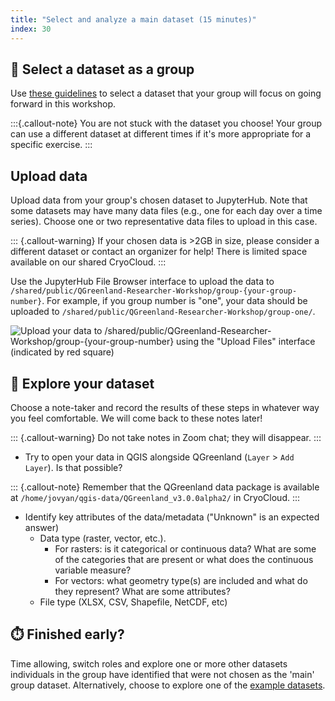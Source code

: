 ```yaml
---
title: "Select and analyze a main dataset (15 minutes)"
index: 30
---
```


## 🤔 Select a dataset as a group

Use [these guidelines](/content/prerequisites/dataset-selection.md) to select a dataset
that your group will focus on going forward in this workshop.

:::{.callout-note}
You are not stuck with the dataset you choose! Your group can use a different
dataset at different times if it's more appropriate for a specific exercise.
:::

## Upload data

Upload data from your group's chosen dataset to JupyterHub. Note that some
datasets may have many data files (e.g., one for each day over a time
series). Choose one or two representative data files to upload in this case.

::: {.callout-warning}
If your chosen data is >2GB in size, please consider a different dataset or
contact an organizer for help! There is limited space available on our shared
CryoCloud.
:::

Use the JupyterHub File Browser interface to upload the data to
`/shared/public/QGreenland-Researcher-Workshop/group-{your-group-number}`.  For
example, if you group number is "one", your data should be uploaded to
`/shared/public/QGreenland-Researcher-Workshop/group-one/`.

![Upload your data to
`/shared/public/QGreenland-Researcher-Workshop/group-{your-group-number}` using the
"Upload Files" interface (indicated by red
square)](/_media/file-browser-data-upload.png)


## 🧭 Explore your dataset

Choose a note-taker and record the results of these steps in whatever way you feel
comfortable. We will come back to these notes later!

::: {.callout-warning}
Do not take notes in Zoom chat; they will disappear.
:::

* Try to open your data in QGIS alongside QGreenland (`Layer` > `Add Layer`). Is that
  possible?

::: {.callout-note}
Remember that the QGreenland data package is available at
`/home/jovyan/qgis-data/QGreenland_v3.0.0alpha2/` in CryoCloud.
:::

* Identify key attributes of the data/metadata ("Unknown" is an expected answer)
    * Data type (raster, vector, etc.).
        * For rasters: is it categorical or continuous data? What are some of
          the categories that are present or what does the continuous variable
          measure?
        * For vectors: what geometry type(s) are included and what do they
          represent? What are some attributes?
    * File type (XLSX, CSV, Shapefile, NetCDF, etc)


## ⏱️ Finished early?

Time allowing, switch roles and explore one or more other datasets individuals
in the group have identified that were not chosen as the 'main' group
dataset. Alternatively, choose to explore one of the [example
datasets](/content/example-data/).
